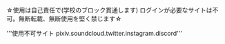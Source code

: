 ☆使用は自己責任で(学校のブロック貫通します)
ログインが必要なサイトは不可。無断転載、無断使用を堅く禁じます☆

'''使用不可サイト
pixiv.soundcloud.twitter.instagram.discord'''
